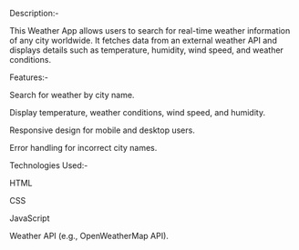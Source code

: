 Description:-

This Weather App allows users to search for real-time weather information of any city worldwide. It fetches data from an external weather API and displays details such as temperature, humidity, wind speed, and weather conditions.

Features:-

Search for weather by city name.

Display temperature, weather conditions, wind speed, and humidity.

Responsive design for mobile and desktop users.

Error handling for incorrect city names.

Technologies Used:-

HTML

CSS

JavaScript

Weather API (e.g., OpenWeatherMap API).
